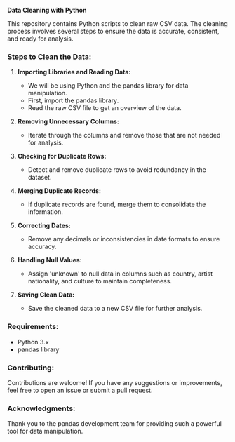 **Data Cleaning with Python**

This repository contains Python scripts to clean raw CSV data. The cleaning process involves several steps to ensure the data is accurate, consistent, and ready for analysis.

### Steps to Clean the Data:

1. **Importing Libraries and Reading Data:**
   - We will be using Python and the pandas library for data manipulation.
   - First, import the pandas library.
   - Read the raw CSV file to get an overview of the data.

2. **Removing Unnecessary Columns:**
   - Iterate through the columns and remove those that are not needed for analysis.

3. **Checking for Duplicate Rows:**
   - Detect and remove duplicate rows to avoid redundancy in the dataset.

4. **Merging Duplicate Records:**
   - If duplicate records are found, merge them to consolidate the information.

5. **Correcting Dates:**
   - Remove any decimals or inconsistencies in date formats to ensure accuracy.

6. **Handling Null Values:**
   - Assign 'unknown' to null data in columns such as country, artist nationality, and culture to maintain completeness.

7. **Saving Clean Data:**
   - Save the cleaned data to a new CSV file for further analysis.


### Requirements:

- Python 3.x
- pandas library

### Contributing:

Contributions are welcome! If you have any suggestions or improvements, feel free to open an issue or submit a pull request.


### Acknowledgments:

Thank you to the pandas development team for providing such a powerful tool for data manipulation.
